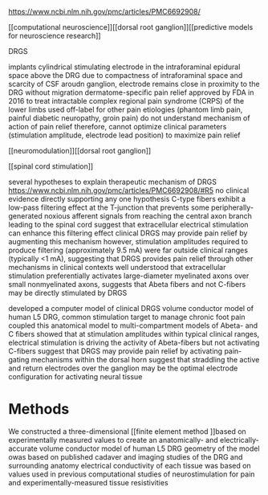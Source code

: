 https://www.ncbi.nlm.nih.gov/pmc/articles/PMC6692908/

[[computational neuroscience]][[dorsal root ganglion]][[predictive models for neuroscience research]]

DRGS

implants cylindrical stimulating electrode in the intraforaminal epidural space above the DRG
due to compactness of intraforaminal space and scarcity of CSF aroudn ganglion, electrode remains close in proximity to the DRG without migration
dermatome-specific pain relief
approved by FDA in 2016 to treat intractable complex regional pain syndrome (CRPS) of the lower limbs
used off-label for other pain etiologies (phantom limb pain, painful diabetic neuropathy, groin pain)
do not understand mechanism of action of pain relief
therefore, cannot optimize clinical parameters (stimulation amplitude, electrode lead position) to maximize pain relief

[[neuromodulation]][[dorsal root ganglion]]

[[spinal cord stimulation]]

several hypotheses to explain therapeutic mechanism of DRGS
https://www.ncbi.nlm.nih.gov/pmc/articles/PMC6692908/#R5
no clinical evidence directly supporting any one hypothesis
C-type fibers exhibit a low-pass filtering effect at the T-junction that prevents some peripherally-generated noxious afferent signals from reaching the central axon branch leading to the spinal cord
suggest that extracellular electrical stimulation can enhance this filtering effect
clinical DRGS may provide pain relief by augmenting this mechanism
however, stimulation amplitudes required to produce filtering (approximately 9.5 mA) were far outside clinical ranges (typically <1 mA), suggesting that DRGS provides pain relief through other mechanisms in clinical contexts
well understood that extracellular stimulation preferentially activates large-diameter myelinated axons over small nonmyelinated axons, suggests that Abeta fibers and not C-fibers may be directly stimulated by DRGS


developed a computer model of clinical DRGS
volume conductor model of human L5 DRG, common stimulation target to manage chronic foot pain
coupled this anatomical model to multi-compartment models of Abeta- and C fibers
showed that at stimulation amplitudes within typical clinical ranges, electrical stimulation is driving the activity of Abeta-fibers but not activating C-fibers
suggest that DRGS may provide pain relief by activating pain-gating mechanisms within the dorsal horn
suggest that straddling the active and return electrodes over the ganglion may be the optimal electrode configuration for activating neural tissue


# Methods

We constructed a three-dimensional [[finite element method ]]based on experimentally measured values to create an anatomically- and electrically-accurate volume conductor model of human L5 DRG
geometry of the model owas based on published cadaver and imaging studies of the DRG and surrounding anatomy
electrical conductivity of each tissue was based on values used in previous computational studies of neurostimulation for pain and experimentally-measured tissue resistivities